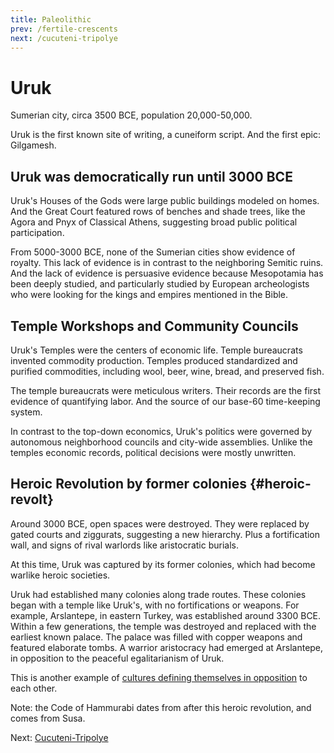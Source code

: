 ```yaml
---
title: Paleolithic
prev: /fertile-crescents
next: /cucuteni-tripolye
---
```


# Uruk

Sumerian city, circa 3500 BCE, population 20,000-50,000.

Uruk is the first known site of writing, a cuneiform script.
And the first epic: Gilgamesh.

## Uruk was democratically run until 3000 BCE

Uruk's Houses of the Gods were large public buildings modeled on homes.
And the Great Court featured rows of benches and shade trees, like the Agora and Pnyx of Classical Athens, suggesting broad public political participation.

From 5000-3000 BCE, none of the Sumerian cities show evidence of royalty.
This lack of evidence is in contrast to the neighboring Semitic ruins.
And the lack of evidence is persuasive evidence because Mesopotamia has been deeply studied,
and particularly studied by European archeologists who were looking for the kings and empires mentioned in the Bible.

## Temple Workshops and Community Councils

Uruk's Temples were the centers of economic life.
Temple bureaucrats invented commodity production.
Temples produced standardized and purified commodities, including wool, beer, wine, bread, and preserved fish.

The temple bureaucrats were meticulous writers.
Their records are the first evidence of quantifying labor.
And the source of our base-60 time-keeping system.

In contrast to the top-down economics, Uruk's politics were governed by autonomous neighborhood councils and city-wide assemblies.
Unlike the temples economic records, political decisions were mostly unwritten.

## Heroic Revolution by former colonies {#heroic-revolt}

Around 3000 BCE, open spaces were destroyed.
They were replaced by gated courts and ziggurats, suggesting a new hierarchy.
Plus a fortification wall, and signs of rival warlords like aristocratic burials.

At this time, Uruk was captured by its former colonies, which had become warlike heroic societies.

Uruk had established many colonies along trade routes.
These colonies began with a temple like Uruk's, with no fortifications or weapons.
For example, Arslantepe, in eastern Turkey, was established around 3300 BCE.
Within a few generations, the temple was destroyed and replaced with the earliest known palace.
The palace was filled with copper weapons and featured elaborate tombs.
A warrior aristocracy had emerged at Arslantepe, in opposition to the peaceful egalitarianism of Uruk.

This is another example of [cultures defining themselves in opposition](/schismogensis) to each other.

Note: the Code of Hammurabi dates from after this heroic revolution, and comes from Susa.

Next: [Cucuteni-Tripolye](/cucuteni-tripolye)
